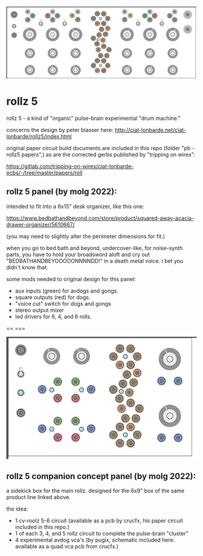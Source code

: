 ![rollz 5 panel concept](https://raw.githubusercontent.com/zirroneous/ciat-lonbarde-diy/main/rollz%205/rollz5%20panel%20v0.1.png)

# rollz 5

rollz 5 - a kind of "organic" pulse-brain experimental "drum machine."
 
 concerns the design by peter blasser here:
 http://ciat-lonbarde.net/ciat-lonbarde/rollz5/index.html
 
 original paper circuit build documents are included in this repo (folder "pb - rollz5 papers",) 
 as are the corrected gerbs published by "tripping on wires":
 
 https://gitlab.com/tripping-on-wires/ciat-lonbarde-pcbs/-/tree/master/papers/roll
 
 ## rollz 5 panel (by molg 2022):
 
 intended to fit into a 6x15" desk organizer, like this one:
 
 https://www.bedbathandbeyond.com/store/product/squared-away-acacia-drawer-organizer/5610667/
 
 (you may need to slightly alter the perimeter dimensions for fit.) 
 
 when you go to bed bath and beyond, undercover-like, for noise-synth parts, you have to hold your broadsword aloft and cry out "BEDBATHANDBEYOOOOONNNNDD!" in a death metal voice. i bet you didn't know that.
 
 some mods needed to original design for this panel: 
  - aux inputs (green) for avdogs and gongs.
  - square outputs (red) for dogs.
  - "voice cut" switch for dogs and gongs
  - stereo output mixer
  - led drivers for 6, 4, and 6 rolls. 

== ===

![rollz 5 companion concept panel](https://raw.githubusercontent.com/zirroneous/ciat-lonbarde-diy/main/rollz%205/rollz5%20companion.png)

 ## rollz 5 companion concept panel (by molg 2022): 
 
 a sidekick box for the main rollz. designed for the 6x9" box of the same product line linked above.
 
 the idea: 
  - 1 cv-roolz 5-6 circuit (available as a pcb by crucfx, his paper circuit included in this repo.)
  - 1 of each 3, 4, and 5 rollz circuit to complete the pulse-brain "cluster"
  - 4 experimental avdog vca's (by pugix, schematic included here. available as a quad vca pcb from crucfx.)
